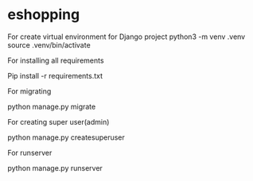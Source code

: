 # eshopping 

For create virtual environment for Django project
python3 -m venv .venv
source .venv/bin/activate

For installing all requirements

Pip install -r requirements.txt

For migrating 

python manage.py migrate


For creating super user(admin)

python manage.py createsuperuser


For runserver

python manage.py runserver

